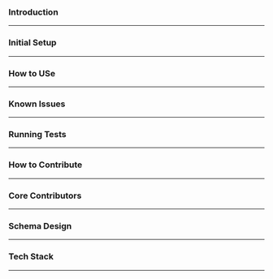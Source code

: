 ### Introduction
---

### Initial Setup
---

### How to USe
---

### Known Issues
---

### Running Tests
---

### How to Contribute
---

### Core Contributors
---

### Schema Design
---

### Tech Stack
---

